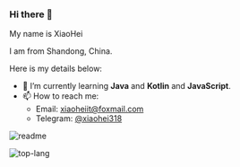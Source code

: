 ### Hi there 👋

My name is XiaoHei

I am from Shandong, China.

Here is my details below:

- 🌱 I’m currently learning **Java** and **Kotlin** and **JavaScript**.
- 📫 How to reach me: 
  - Email: [xiaoheiit@foxmail.com](mailto:xiaoheiit@foxmail.com)
  - Telegram: [@xiaohei318](https://t.me/xiaohei318)


![readme](https://github-readme-stats.vercel.app/api?username=xiaoheiit6&show_icons=true)

![top-lang](https://github-readme-stats.vercel.app/api/top-langs/?username=xiaoheiit6&layout=compact&hide_border=true)
